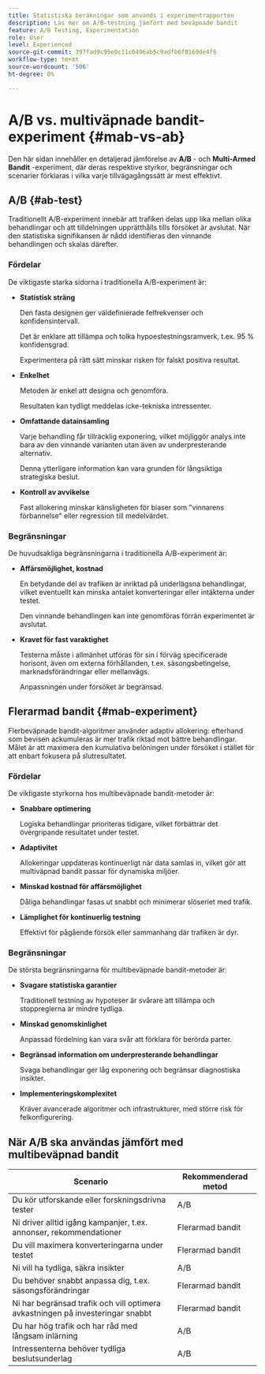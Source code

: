 ```yaml
---
title: Statistiska beräkningar som används i experimentrapporten
description: Läs mer om A/B-testning jämfört med beväpnade bandit
feature: A/B Testing, Experimentation
role: User
level: Experienced
source-git-commit: 397fad9c95e0c11c0496ab5c9adfb6f8169de4f6
workflow-type: tm+mt
source-wordcount: '506'
ht-degree: 0%

---
```


# A/B vs. multiväpnade bandit-experiment {#mab-vs-ab}

<!--
>[!CONTEXTUALHELP]
>id="ajo_ab_test_mab"
>title="Experiment type"
>abstract="Experiment type determines how traffic is allocated between treatments during your test. Choose the method that best aligns with your goals:</br>
>
>* **A/B Experiment**: Splits traffic as you define between treatments and measures performance until results are statistically significant. Best for learning which treatment performs better in a controlled comparison.
>
>* **Multi-armed Bandit**: Shifts traffic toward higher-performing treatments as data is collected, balancing speed and optimization. Useful when you want to maximize conversions during the experiment.
>
>* **Bring your own Multi-armed Bandit**: Use your own algorithm to decide traffic allocation, giving you flexibility if you have a custom model or strategy."
-->

Den här sidan innehåller en detaljerad jämförelse av **A/B** - och **Multi-Armed Bandit** -experiment, där deras respektive styrkor, begränsningar och scenarier förklaras i vilka varje tillvägagångssätt är mest effektivt.

## A/B {#ab-test}

Traditionellt A/B-experiment innebär att trafiken delas upp lika mellan olika behandlingar och att tilldelningen upprätthålls tills försöket är avslutat. När den statistiska signifikansen är nådd identifieras den vinnande behandlingen och skalas därefter.

### Fördelar

De viktigaste starka sidorna i traditionella A/B-experiment är:

* **Statistisk sträng**

  Den fasta designen ger väldefinierade felfrekvenser och konfidensintervall.

  Det är enklare att tillämpa och tolka hypoestestningsramverk, t.ex. 95 % konfidensgrad.

  Experimentera på rätt sätt minskar risken för falskt positiva resultat.

* **Enkelhet**

  Metoden är enkel att designa och genomföra.

  Resultaten kan tydligt meddelas icke-tekniska intressenter.

* **Omfattande datainsamling**

  Varje behandling får tillräcklig exponering, vilket möjliggör analys inte bara av den vinnande varianten utan även av underpresterande alternativ.

  Denna ytterligare information kan vara grunden för långsiktiga strategiska beslut.

* **Kontroll av avvikelse**

  Fast allokering minskar känsligheten för biaser som &quot;vinnarens förbannelse&quot; eller regression till medelvärdet.

### Begränsningar

De huvudsakliga begränsningarna i traditionella A/B-experiment är:

* **Affärsmöjlighet, kostnad**

  En betydande del av trafiken är inriktad på underlägsna behandlingar, vilket eventuellt kan minska antalet konverteringar eller intäkterna under testet.

  Den vinnande behandlingen kan inte genomföras förrän experimentet är avslutat.

* **Kravet för fast varaktighet**

  Testerna måste i allmänhet utföras för sin i förväg specificerade horisont, även om externa förhållanden, t.ex. säsongsbetingelse, marknadsförändringar eller mellanvägs.

  Anpassningen under försöket är begränsad.

## Flerarmad bandit {#mab-experiment}

Flerbeväpnade bandit-algoritmer använder adaptiv allokering: efterhand som bevisen ackumuleras är mer trafik riktad mot bättre behandlingar. Målet är att maximera den kumulativa belöningen under försöket i stället för att enbart fokusera på slutresultatet.

### Fördelar

De viktigaste styrkorna hos multibeväpnade bandit-metoder är:

* **Snabbare optimering**

  Logiska behandlingar prioriteras tidigare, vilket förbättrar det övergripande resultatet under testet.

* **Adaptivitet**

  Allokeringar uppdateras kontinuerligt när data samlas in, vilket gör att multiväpnad bandit passar för dynamiska miljöer.

* **Minskad kostnad för affärsmöjlighet**

  Dåliga behandlingar fasas ut snabbt och minimerar slöseriet med trafik.

* **Lämplighet för kontinuerlig testning**

  Effektivt för pågående försök eller sammanhang där trafiken är dyr.

### Begränsningar

De största begränsningarna för multibeväpnade bandit-metoder är:

* **Svagare statistiska garantier**

  Traditionell testning av hypoteser är svårare att tillämpa och stoppreglerna är mindre tydliga.

* **Minskad genomskinlighet**

  Anpassad fördelning kan vara svår att förklara för berörda parter.

* **Begränsad information om underpresterande behandlingar**

  Svaga behandlingar ger låg exponering och begränsar diagnostiska insikter.

* **Implementeringskomplexitet**

  Kräver avancerade algoritmer och infrastrukturer, med större risk för felkonfigurering.

## När A/B ska användas jämfört med multibeväpnad bandit

| Scenario | Rekommenderad metod |
|-|-|
| Du kör utforskande eller forskningsdrivna tester | A/B |
| Ni driver alltid igång kampanjer, t.ex. annonser, rekommendationer | Flerarmad bandit |
| Du vill maximera konverteringarna under testet | Flerarmad bandit |
| Ni vill ha tydliga, säkra insikter | A/B |
| Du behöver snabbt anpassa dig, t.ex. säsongsförändringar | Flerarmad bandit |
| Ni har begränsad trafik och vill optimera avkastningen på investeringar snabbt | Flerarmad bandit |
| Du har hög trafik och har råd med långsam inlärning | A/B |
| Intressenterna behöver tydliga beslutsunderlag | A/B |


